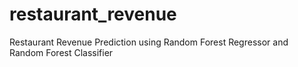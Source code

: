 # restaurant_revenue
Restaurant Revenue Prediction using Random Forest Regressor and Random Forest Classifier
